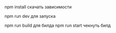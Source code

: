 npm install скачать зависимости 

npm run dev для запуска

npm run build для билда
npm run start чекнуть билд